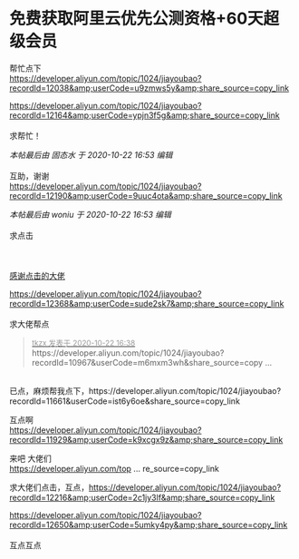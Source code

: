 # 免费获取阿里云优先公测资格+60天超级会员


帮忙点下<br />
https://developer.aliyun.com/topic/1024/jiayoubao?recordId=12038&amp;userCode=u9zmws5y&amp;share_source=copy_link

https://developer.aliyun.com/topic/1024/jiayoubao?recordId=12164&amp;userCode=ypjn3f5g&amp;share_source=copy_link<br />
<br />
求帮忙！<img id="aimg_bgS22" onclick="zoom(this, this.src, 0, 0, 0)" class="zoom" src="https://cdn.jsdelivr.net/gh/hishis/forum-master/public/images/patch.gif" onmouseover="img_onmouseoverfunc(this)" onload="thumbImg(this)" border="0" alt="" />

<i class="pstatus"> 本帖最后由 固态水 于 2020-10-22 16:53 编辑 </i><br />
<br />
互助，谢谢<br />
https://developer.aliyun.com/topic/1024/jiayoubao?recordId=12190&amp;userCode=9uuc4ota&amp;share_source=copy_link

<i class="pstatus"> 本帖最后由 woniu 于 2020-10-22 16:53 编辑 </i><br />
<br />
求点击<br />
<br />
<br />
<br />
<a href="https://developer.aliyun.com/topic/1024/jiayoubao?recordId=11819&amp;share_source=copy_link" target="_blank">感谢点击的大佬</a><br />


https://developer.aliyun.com/topic/1024/jiayoubao?recordId=12368&amp;userCode=sude2sk7&amp;share_source=copy_link<br />
<br />
求大佬帮点<img src="static/image/smiley/yct/019.gif" smilieid="49" border="0" alt="" />

<div class="quote"><blockquote><font size="2"><a href="https://www.hostloc.com/forum.php?mod=redirect&amp;goto=findpost&amp;pid=9336591&amp;ptid=757202" target="_blank"><font color="#999999">tkzx 发表于 2020-10-22 16:38</font></a></font><br />
https://developer.aliyun.com/topic/1024/jiayoubao?recordId=10967&amp;userCode=m6mxm3wh&amp;share_source=copy ...</blockquote></div><br />
已点，麻烦帮我点下，https://developer.aliyun.com/topic/1024/jiayoubao?recordId=11661&amp;userCode=ist6y6oe&amp;share_source=copy_link

互点啊<br />
https://developer.aliyun.com/topic/1024/jiayoubao?recordId=11929&amp;userCode=k9xcgx9z&amp;share_source=copy_link

来吧 大佬们<img src="static/image/smiley/default/lol.gif" smilieid="12" border="0" alt="" /><img src="static/image/smiley/default/lol.gif" smilieid="12" border="0" alt="" /><img src="static/image/smiley/default/lol.gif" smilieid="12" border="0" alt="" /><br />
<a href="https://developer.aliyun.com/topic/1024/jiayoubao?recordId=12531&amp;share_source=copy_link" target="_blank">https://developer.aliyun.com/top ... re_source=copy_link</a>

求大佬们点击，互点，https://developer.aliyun.com/topic/1024/jiayoubao?recordId=12216&amp;userCode=2c1jy3lf&amp;share_source=copy_link

https://developer.aliyun.com/topic/1024/jiayoubao?recordId=12650&amp;userCode=5umky4py&amp;share_source=copy_link<br />
<br />
互点互点<img src="static/image/smiley/default/lol.gif" smilieid="12" border="0" alt="" />
